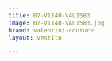 ```yaml
---
title: 07-V1140-VAL1583
image: 07-V1140-VAL1583.jpg
brand: valentini-couture
layout: vestito

---
```

